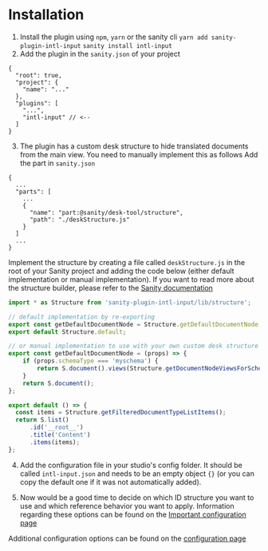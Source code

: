 # Installation
1. Install the plugin using `npm`, `yarn` or the sanity cli
`yarn add sanity-plugin-intl-input`
`sanity install intl-input`
2. Add the plugin in the `sanity.json` of your project
```
{
  "root": true,
  "project": {
    "name": "..."
  },
  "plugins": [
    "...",
    "intl-input" // <--
  ]
}
```
3. The plugin has a custom desk structure to hide translated documents from the main view. You need to manually implement this as follows
Add the part in `sanity.json`
```
{
  ...
  "parts": [
    ...
    {
      "name": "part:@sanity/desk-tool/structure",
      "path": "./deskStructure.js"
    }
  ]
  ...
}
```

Implement the structure by creating a file called `deskStructure.js` in the root of your Sanity project and adding the code below (either default implementation or manual implementation). If you want to read more about the structure builder, please refer to the [Sanity documentation](https://www.sanity.io/guides/getting-started-with-structure-builder)
```javascript
import * as Structure from 'sanity-plugin-intl-input/lib/structure';

// default implementation by re-exporting
export const getDefaultDocumentNode = Structure.getDefaultDocumentNode;
export default Structure.default;

// or manual implementation to use with your own custom desk structure
export const getDefaultDocumentNode = (props) => {
    if (props.schemaType === 'myschema') {
        return S.document().views(Structure.getDocumentNodeViewsForSchemaType(props.schemaType));
    }
    return S.document();
};

export default () => {
  const items = Structure.getFilteredDocumentTypeListItems();
  return S.list()
      .id('__root__')
      .title('Content')
      .items(items);
};
```

4. Add the configuration file in your studio's config folder. It should be called `intl-input.json` and needs to be an empty object `{}` (or you can copy the default one if it was not automatically added).

5. Now would be a good time to decide on which ID structure you want to use and which reference behavior you want to apply. Information regarding these options can be found on the [Important configuration page](./important-configuration.md)

Additional configuration options can be found on the [configuration page](./general-configuration.md)